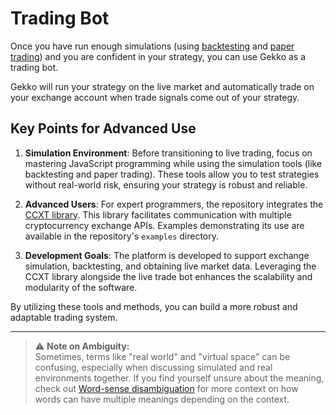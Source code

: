 # Trading Bot

Once you have run enough simulations (using [backtesting](./backtesting.md) and [paper trading](./paper_trading.md)) and you are confident in your strategy, you can use Gekko as a trading bot.

Gekko will run your strategy on the live market and automatically trade on your exchange account when trade signals come out of your strategy.


## Key Points for Advanced Use

1. **Simulation Environment**: Before transitioning to live trading, focus on mastering JavaScript programming while using the simulation tools (like backtesting and paper trading). These tools allow you to test strategies without real-world risk, ensuring your strategy is robust and reliable.

2. **Advanced Users**: For expert programmers, the repository integrates the [CCXT library](https://github.com/ccxt/ccxt). This library facilitates communication with multiple cryptocurrency exchange APIs. Examples demonstrating its use are available in the repository's `examples` directory.

3. **Development Goals**: The platform is developed to support exchange simulation, backtesting, and obtaining live market data. Leveraging the CCXT library alongside the live trade bot enhances the scalability and modularity of the software.

By utilizing these tools and methods, you can build a more robust and adaptable trading system.

---
> ⚠️ **Note on Ambiguity:**  
> Sometimes, terms like "real world" and "virtual space" can be confusing, especially when discussing simulated and real environments together. If you find yourself unsure about the meaning, check out [Word-sense disambiguation](https://en.wikipedia.org/wiki/Word-sense_disambiguation) for more context on how words can have multiple meanings depending on the context.
